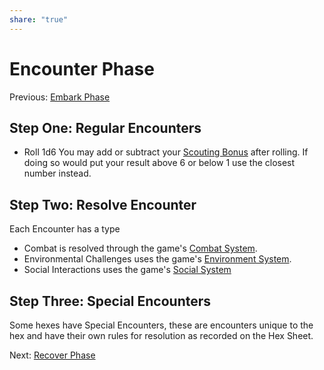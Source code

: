 ```yaml
---
share: "true"
---
```



# Encounter Phase
Previous: [Embark Phase](Embark%20Phase.md)

## Step One: Regular Encounters

- Roll 1d6 You may add or subtract your [Scouting Bonus](Scouting%20Bonus.md) after rolling. If doing so would put your result above 6 or below 1 use the closest number instead.

## Step Two: Resolve Encounter

Each Encounter has a type
- Combat is resolved through the game's [Combat System](Combat%20System.md).
- Environmental Challenges uses the game's [Environment System](Environment%20System.md).
- Social Interactions uses the game's [Social System](Social%20System.md)

## Step Three: Special Encounters

Some hexes have Special Encounters, these are encounters unique to the hex and have their own rules for resolution as recorded on the Hex Sheet.

Next: [Recover Phase](Recover%20Phase.md)